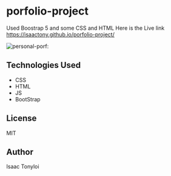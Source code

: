 # porfolio-project
Used Boostrap 5 and some CSS and HTML Here is the Live link https://isaactony.github.io/porfolio-project/


![personal-porf](https://user-images.githubusercontent.com/59682377/202986561-1c83e089-fd1b-4ca6-a74b-a225f311a03c.png): 

## Technologies Used
- CSS
- HTML
- JS
- BootStrap

## License
MIT


## Author
Isaac Tonyloi
